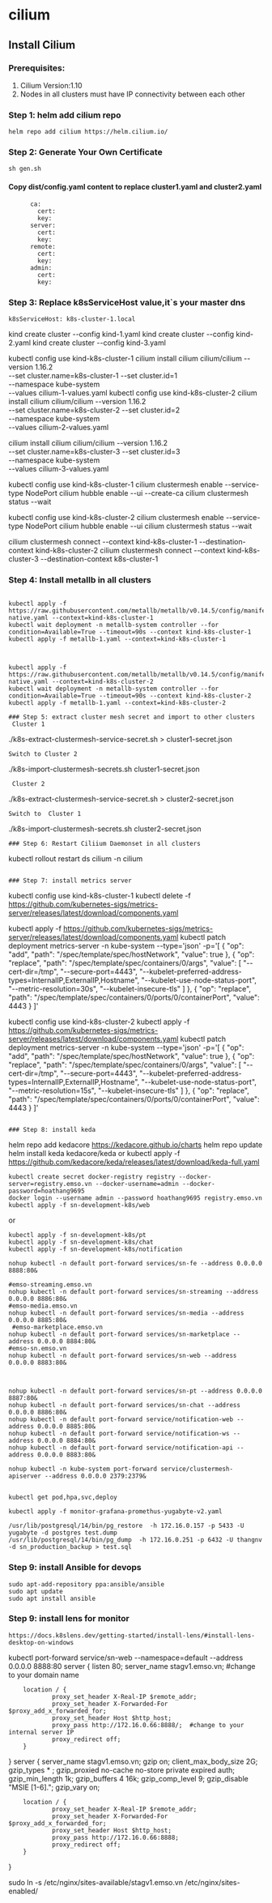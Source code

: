 # cilium

## Install Cilium
### Prerequisites:
1. Cilium Version:1.10
2. Nodes in all clusters must have IP connectivity between each other
### Step 1: helm add cilium repo
```
helm repo add cilium https://helm.cilium.io/
```
### Step 2: Generate Your Own Certificate
```
sh gen.sh
```
#### Copy dist/config.yaml content to replace cluster1.yaml and cluster2.yaml
```
      ca:
        cert:
        key:
      server:
        cert:
        key:
      remote:
        cert:
        key:
      admin:
        cert:
        key:

```
### Step 3: Replace k8sServiceHost value,it`s your master dns
```
k8sServiceHost: k8s-cluster-1.local
```
kind create cluster --config kind-1.yaml
kind create cluster --config kind-2.yaml
kind create cluster --config kind-3.yaml

kubectl config use kind-k8s-cluster-1
cilium install cilium cilium/cilium  --version 1.16.2 \
    --set cluster.name=k8s-cluster-1 --set cluster.id=1 \
    --namespace kube-system \
    --values cilium-1-values.yaml
kubectl config use kind-k8s-cluster-2
cilium install cilium cilium/cilium --version 1.16.2 \
    --set cluster.name=k8s-cluster-2 --set cluster.id=2 \
    --namespace kube-system \
    --values cilium-2-values.yaml

cilium install cilium cilium/cilium --version 1.16.2 \
    --set cluster.name=k8s-cluster-3 --set cluster.id=3 \
    --namespace kube-system \
    --values cilium-3-values.yaml

kubectl config use kind-k8s-cluster-1
cilium clustermesh enable --service-type NodePort
cilium hubble enable --ui --create-ca
cilium clustermesh status --wait

kubectl config use kind-k8s-cluster-2
cilium clustermesh enable --service-type NodePort
cilium hubble enable --ui
cilium clustermesh status --wait

cilium clustermesh connect --context kind-k8s-cluster-1 --destination-context kind-k8s-cluster-2
cilium clustermesh connect --context kind-k8s-cluster-3 --destination-context k8s-cluster-1

### Step 4: Install metallb in all clusters

```

kubectl apply -f https://raw.githubusercontent.com/metallb/metallb/v0.14.5/config/manifests/metallb-native.yaml --context=kind-k8s-cluster-1
kubectl wait deployment -n metallb-system controller --for condition=Available=True --timeout=90s --context kind-k8s-cluster-1
kubectl apply -f metallb-1.yaml --context=kind-k8s-cluster-1



kubectl apply -f https://raw.githubusercontent.com/metallb/metallb/v0.14.5/config/manifests/metallb-native.yaml --context=kind-k8s-cluster-2
kubectl wait deployment -n metallb-system controller --for condition=Available=True --timeout=90s --context kind-k8s-cluster-2
kubectl apply -f metallb-1.yaml --context=kind-k8s-cluster-2

### Step 5: extract cluster mesh secret and import to other clusters
 Cluster 1
```
./k8s-extract-clustermesh-service-secret.sh > cluster1-secret.json

```
Switch to Cluster 2
```
./k8s-import-clustermesh-secrets.sh cluster1-secret.json
```
 Cluster 2
```
./k8s-extract-clustermesh-service-secret.sh > cluster2-secret.json

```
Switch to  Cluster 1
```
./k8s-import-clustermesh-secrets.sh cluster2-secret.json
```
### Step 6: Restart Ciliium Daemonset in all clusters
```
kubectl rollout restart ds cilium -n cilium
```

### Step 7: install metrics server
```
kubectl config use kind-k8s-cluster-1
kubectl delete -f https://github.com/kubernetes-sigs/metrics-server/releases/latest/download/components.yaml

kubectl apply -f https://github.com/kubernetes-sigs/metrics-server/releases/latest/download/components.yaml
kubectl patch deployment metrics-server -n kube-system --type='json' -p='[
{
"op": "add",
"path": "/spec/template/spec/hostNetwork",
"value": true
},
{
"op": "replace",
"path": "/spec/template/spec/containers/0/args",
"value": [
"--cert-dir=/tmp",
"--secure-port=4443",
"--kubelet-preferred-address-types=InternalIP,ExternalIP,Hostname",
"--kubelet-use-node-status-port",
"--metric-resolution=30s",
"--kubelet-insecure-tls"
]
},
{
"op": "replace",
"path": "/spec/template/spec/containers/0/ports/0/containerPort",
"value": 4443
}
]'

kubectl config use kind-k8s-cluster-2
kubectl apply -f https://github.com/kubernetes-sigs/metrics-server/releases/latest/download/components.yaml
kubectl patch deployment metrics-server -n kube-system --type='json' -p='[
{
"op": "add",
"path": "/spec/template/spec/hostNetwork",
"value": true
},
{
"op": "replace",
"path": "/spec/template/spec/containers/0/args",
"value": [
"--cert-dir=/tmp",
"--secure-port=4443",
"--kubelet-preferred-address-types=InternalIP,ExternalIP,Hostname",
"--kubelet-use-node-status-port",
"--metric-resolution=15s",
"--kubelet-insecure-tls"
]
},
{
"op": "replace",
"path": "/spec/template/spec/containers/0/ports/0/containerPort",
"value": 4443
}
]'
```

### Step 8: install keda
```
helm repo add kedacore https://kedacore.github.io/charts
helm repo update
helm install keda kedacore/keda
or
kubectl apply -f https://github.com/kedacore/keda/releases/latest/download/keda-full.yaml
```
kubectl create secret docker-registry registry --docker-server=registry.emso.vn --docker-username=admin --docker-password=hoathang9695
docker login --username admin --password hoathang9695 registry.emso.vn
kubectl apply -f sn-development-k8s/web
```
or 
```
kubectl apply -f sn-development-k8s/pt
kubectl apply -f sn-development-k8s/chat
kubectl apply -f sn-development-k8s/notification
```

```
nohup kubectl -n default port-forward services/sn-fe --address 0.0.0.0 8888:80&

#emso-streaming.emso.vn
nohup kubectl -n default port-forward services/sn-streaming --address 0.0.0.0 8886:80&
#emso-media.emso.vn
nohup kubectl -n default port-forward services/sn-media --address 0.0.0.0 8885:80&
 #emso-marketplace.emso.vn
nohup kubectl -n default port-forward services/sn-marketplace --address 0.0.0.0 8884:80&
#emso-sn.emso.vn
nohup kubectl -n default port-forward services/sn-web --address 0.0.0.0 8883:80&



nohup kubectl -n default port-forward services/sn-pt --address 0.0.0.0 8887:80&
nohup kubectl -n default port-forward services/sn-chat --address 0.0.0.0 8886:80&
nohup kubectl -n default port-forward service/notification-web --address 0.0.0.0 8885:80&
nohup kubectl -n default port-forward service/notification-ws --address 0.0.0.0 8884:80&
nohup kubectl -n default port-forward service/notification-api --address 0.0.0.0 8883:80&

nohup kubectl -n kube-system port-forward service/clustermesh-apiserver --address 0.0.0.0 2379:2379&


kubectl get pod,hpa,svc,deploy

kubectl apply -f monitor-grafana-promethus-yugabyte-v2.yaml

/usr/lib/postgresql/14/bin/pg_restore  -h 172.16.0.157 -p 5433 -U yugabyte -d postgres test.dump
/usr/lib/postgresql/14/bin/pg_dump  -h 172.16.0.251 -p 6432 -U thangnv -d sn_production_backup > test.sql
```
### Step 9: install Ansible for devops

```
sudo apt-add-repository ppa:ansible/ansible
sudo apt update
sudo apt install ansible
```

### Step 9: install lens for monitor

```
https://docs.k8slens.dev/getting-started/install-lens/#install-lens-desktop-on-windows
```

kubectl port-forward service/sn-web --namespace=default --address 0.0.0.0 8888:80
server {
        listen 80;
        server_name stagv1.emso.vn; #change to your domain name

        location / {
                proxy_set_header X-Real-IP $remote_addr;
                proxy_set_header X-Forwarded-For $proxy_add_x_forwarded_for;
                proxy_set_header Host $http_host;
                proxy_pass http://172.16.0.66:8888/;  #change to your internal server IP
                proxy_redirect off;
        }
}
server {
        server_name stagv1.emso.vn;
        gzip on;
        client_max_body_size 2G;
        gzip_types * ;
        gzip_proxied no-cache no-store private expired auth;
        gzip_min_length 1k;
        gzip_buffers    4 16k;
        gzip_comp_level 9;
        gzip_disable "MSIE [1-6]\.";
        gzip_vary on;

        location / {
                proxy_set_header X-Real-IP $remote_addr;
                proxy_set_header X-Forwarded-For $proxy_add_x_forwarded_for;
                proxy_set_header Host $http_host;
                proxy_pass http://172.16.0.66:8888;
                proxy_redirect off;
        }

}

sudo ln -s /etc/nginx/sites-available/stagv1.emso.vn /etc/nginx/sites-enabled/

